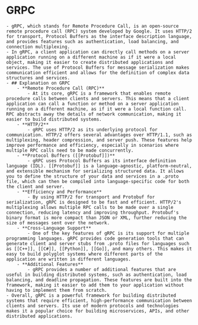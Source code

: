 # GRPC
	- gRPC, which stands for Remote Procedure Call, is an open-source remote procedure call (RPC) system developed by Google. It uses HTTP/2 for transport, Protocol Buffers as the interface description language, and provides features such as authentication, load balancing, and connection multiplexing.
	- In gRPC, a client application can directly call methods on a server application running on a different machine as if it were a local object, making it easier to create distributed applications and services. The use of Protocol Buffers for message serialization makes communication efficient and allows for the definition of complex data structures and services.
	- ## Explanation on GRPC
		- **Remote Procedure Call (RPC)**
			- At its core, gRPC is a framework that enables remote procedure calls between clients and servers. This means that a client application can call a function or method on a server application running on a different machine, as if it were a local function call. RPC abstracts away the details of network communication, making it easier to build distributed systems.
		- **HTTP/2**
			- gRPC uses HTTP/2 as its underlying protocol for communication. HTTP/2 offers several advantages over HTTP/1.1, such as multiplexing, header compression, and server push. These features help improve performance and efficiency, especially in scenarios where multiple RPC calls need to be made concurrently.
		- **Protocol Buffers ([[Protobuf]])**
			- gRPC uses Protocol Buffers as its interface definition language (IDL). [[Protobuf]] is a language-agnostic, platform-neutral, and extensible mechanism for serializing structured data. It allows you to define the structure of your data and services in a .proto file, which can then be compiled into language-specific code for both the client and server.
		- **Efficiency and Performance**
			- By using HTTP/2 for transport and Protobuf for serialization, gRPC is designed to be fast and efficient. HTTP/2's multiplexing allows multiple RPC calls to be made over a single connection, reducing latency and improving throughput. Protobuf's binary format is more compact than JSON or XML, further reducing the size of messages sent over the network.
		- **Cross-Language Support**
			- One of the key features of gRPC is its support for multiple programming languages. gRPC provides code generation tools that can generate client and server stubs from .proto files for languages such as [[C++]], [[C#]], [[Python]], [[Go]], and many others. This makes it easy to build polyglot systems where different parts of the application are written in different languages.
		- **Additional Features**
			- gRPC provides a number of additional features that are useful in building distributed systems, such as authentication, load balancing, and deadline propagation. These features are built into the framework, making it easier to add them to your application without having to implement them from scratch.
	- Overall, gRPC is a powerful framework for building distributed systems that require efficient, high-performance communication between clients and servers. Its use of modern protocols and technologies makes it a popular choice for building microservices, APIs, and other distributed applications.
